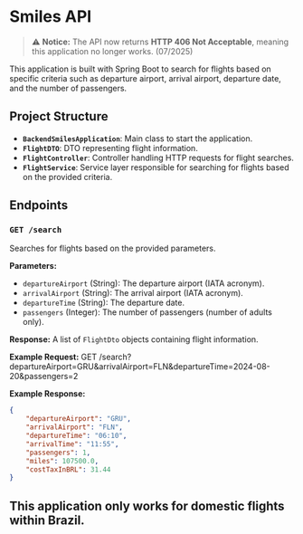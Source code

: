 # Smiles API

> ⚠️ **Notice:** The API now returns **HTTP 406 Not Acceptable**, meaning this application no longer works. (07/2025)

This application is built with Spring Boot to search for flights based on specific criteria such as departure airport, arrival airport, departure date, and the number of passengers.

## Project Structure

- **`BackendSmilesApplication`**: Main class to start the application.
- **`FlightDTO`**: DTO representing flight information.
- **`FlightController`**: Controller handling HTTP requests for flight searches.
- **`FlightService`**: Service layer responsible for searching for flights based on the provided criteria.

## Endpoints

### `GET /search`
Searches for flights based on the provided parameters.

**Parameters:**
- `departureAirport` (String): The departure airport (IATA acronym).
- `arrivalAirport` (String): The arrival airport (IATA acronym).
- `departureTime` (String): The departure date.
- `passengers` (Integer): The number of passengers (number of adults only).

**Response:**
A list of `FlightDto` objects containing flight information.

**Example Request:**
GET /search?departureAirport=GRU&arrivalAirport=FLN&departureTime=2024-08-20&passengers=2

**Example Response:**
```json
{
    "departureAirport": "GRU",
    "arrivalAirport": "FLN",
    "departureTime": "06:10",
    "arrivalTime": "11:55",
    "passengers": 1,
    "miles": 107500.0,
    "costTaxInBRL": 31.44 
}
```
## This application only works for domestic flights within Brazil.
